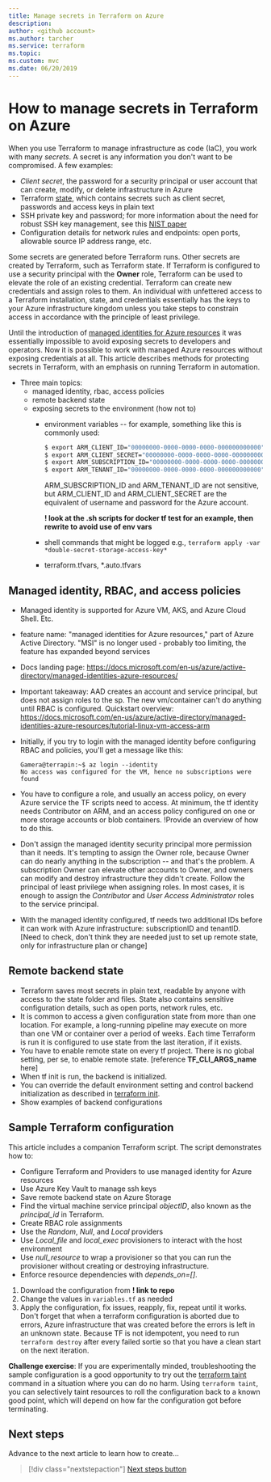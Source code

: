 ```yaml
---
title: Manage secrets in Terraform on Azure
description: 
author: <github account>
ms.author: tarcher
ms.service: terraform
ms.topic: 
ms.custom: mvc
ms.date: 06/20/2019
---
```


# How to manage secrets in Terraform on Azure

 When you use Terraform to manage infrastructure as code (IaC), you work with many *secrets*. A secret is any information you don't want to be compromised. A few examples:

* *Client secret*, the password for a security principal or user account that can create, modify, or delete infrastructure in Azure
* Terraform [state](https://www.terraform.io/docs/state/), which contains secrets such as client secret, passwords and access keys in plain text
* SSH private key and password; for more information about the need for robust SSH key management, see this [NIST paper](https://nvlpubs.nist.gov/nistpubs/ir/2015/NIST.IR.7966.pdf)
* Configuration details for network rules and endpoints: open ports, allowable source IP address range, etc.

Some secrets are generated before Terraform runs. Other secrets are created by Terraform, such as Terraform state. If Terraform is configured to use a security principal with the **Owner** role, Terraform can be used to elevate the role of an existing credential. Terraform can create new credentials and assign roles to them. An individual with unfettered access to a Terraform installation, state, and credentials essentially has the keys to your Azure infrastructure kingdom unless you take steps to constrain access in accordance with the principle of least privilege. 

Until the introduction of [managed identities for Azure resources](https://docs.microsoft.com/azure/active-directory/managed-identities-azure-resources/) it was essentially impossible to avoid exposing secrets to developers and operators. Now it is possible to work with managed Azure resources without exposing credentials at all. This article describes methods for protecting secrets in Terraform, with an emphasis on running Terraform in automation.



- Three main topics:
    - managed identity, rbac, access policies
    - remote backend state
    - exposing secrets to the environment (how not to)
        - environment variables -- for example, something like this is commonly used: 
            ```bash
            $ export ARM_CLIENT_ID="00000000-0000-0000-0000-000000000000"
            $ export ARM_CLIENT_SECRET="00000000-0000-0000-0000-000000000000"
            $ export ARM_SUBSCRIPTION_ID="00000000-0000-0000-0000-000000000000"
            $ export ARM_TENANT_ID="00000000-0000-0000-0000-000000000000"
            ```
            ARM_SUBSCRIPTION_ID and ARM_TENANT_ID are not sensitive, but ARM_CLIENT_ID and ARM_CLIENT_SECRET are the equivalent of username and password for the Azure account.

            **! look at the .sh scripts for docker tf test for an example, then rewrite to avoid use of env vars**

        - shell commands that might be logged e.g., `terraform apply -var *double-secret-storage-access-key*`
        - terraform.tfvars, *.auto.tfvars

## Managed identity, RBAC, and access policies

* Managed identity is supported for Azure VM, AKS, and Azure Cloud Shell. Etc.
* feature name: "managed identities for Azure resources," part of Azure Active Directory. "MSI" is no longer used - probably too limiting, the feature has expanded beyond services
* Docs landing page: https://docs.microsoft.com/en-us/azure/active-directory/managed-identities-azure-resources/


* Important takeaway: AAD creates an account and service principal, but does not assign roles to the sp. The new vm/container can't do anything until RBAC is configured. Quickstart overview: https://docs.microsoft.com/en-us/azure/active-directory/managed-identities-azure-resources/tutorial-linux-vm-access-arm

* Initially, if you try to login with the managed identity before configuring RBAC and policies, you'll get a message like this:

    ```azurecli-interactive
    Gamera@terrapin:~$ az login --identity
    No access was configured for the VM, hence no subscriptions were found
    ```

* You have to configure a role, and usually an access policy, on every Azure service the TF scripts need to access. At minimum, the tf identity needs Contributor on ARM, and an access policy configured on one or more storage accounts or blob containers. !Provide an overview of how to do this.

* Don't assign the managed identity security principal more permission than it needs. It's tempting to assign the Owner role, because Owner can do nearly anything in the subscription -- and that's the problem. A subscription Owner can elevate other accounts to Owner, and owners can modify and destroy infrastructure they didn't create. Follow the principal of least privilege when assigning roles. In most cases, it is enough to assign the *Contributor* and *User Access Administrator* roles to the service principal.

* With the managed identity configured, tf needs two additional IDs before it can work with Azure infrastructure: subscriptionID and tenantID. [Need to check, don't think they are needed just to set up remote state, only for infrastructure plan or change]

## Remote backend state

* Terraform saves most secrets in plain text, readable by anyone with access to the state folder and files. State also contains sensitive configuration details, such as open ports, network rules, etc.
* It is common to access a given configuration state from more than one location. For example, a long-running pipeline may execute on more than one VM or container over a period of weeks. Each time Terraform is run it is configured to use state from the last iteration, if it exists.
* You have to enable remote state on every tf project. There is no global setting, per se, to enable remote state. [reference **TF_CLI_ARGS_name** here]
* When tf init is run, the backend is initialized. 
* You can override the default environment setting and control backend initialization as described in [terraform init](https://www.terraform.io/docs/commands/init.html#backend-initialization). 
* Show examples of backend configurations


## Sample Terraform configuration
This article includes a companion Terraform script. The script demonstrates how to: 

* Configure Terraform and Providers to use managed identity for Azure resources
* Use Azure Key Vault to manage ssh keys
* Save remote backend state on Azure Storage
* Find the virtual machine service principal *objectID*, also known as the *principal_id* in Terraform.
* Create RBAC role assignments
* Use the *Random*, *Null*, and *Local* providers 
* Use *Local_file* and *local_exec* provisioners to interact with the host environment
* Use *null_resource* to wrap a provisioner so that you can run the provisioner without creating or destroying infrastructure.
* Enforce resource dependencies with *depends_on=[]*.

1. Download the configuration from **! link to repo**
2. Change the values in `variables.tf` as needed 
3. Apply the configuration, fix issues, reapply, fix, repeat until it works. Don't forget that when a terraform configuration is aborted due to errors, Azure infrastructure that was created before the errors is left in an unknown state. Because TF is not idempotent, you need to run `terraform destroy` after every failed sortie so that you have a clean start on the next iteration. 

**Challenge exercise**: If you are experimentally minded, troubleshooting the sample configuration is a good opportunity to try out the [terraform taint](https://www.terraform.io/docs/commands/taint.html) command in a situation where you can do no harm. Using `terraform taint`, you can selectively taint resources to roll the configuration back to a known good point, which will depend on how far the configuration got before terminating. 

## Next steps

Advance to the next article to learn how to create...
> [!div class="nextstepaction"]
> [Next steps button](contribute-get-started-mvc.md)

